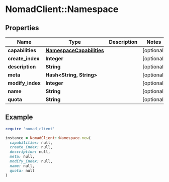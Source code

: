 # NomadClient::Namespace

## Properties

| Name | Type | Description | Notes |
| ---- | ---- | ----------- | ----- |
| **capabilities** | [**NamespaceCapabilities**](NamespaceCapabilities.md) |  | [optional] |
| **create_index** | **Integer** |  | [optional] |
| **description** | **String** |  | [optional] |
| **meta** | **Hash&lt;String, String&gt;** |  | [optional] |
| **modify_index** | **Integer** |  | [optional] |
| **name** | **String** |  | [optional] |
| **quota** | **String** |  | [optional] |

## Example

```ruby
require 'nomad_client'

instance = NomadClient::Namespace.new(
  capabilities: null,
  create_index: null,
  description: null,
  meta: null,
  modify_index: null,
  name: null,
  quota: null
)
```

